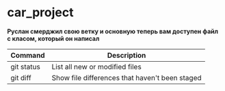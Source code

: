 # car_project
**Руслан смерджил свою ветку и основную теперь вам доступен файл с класом, который он написал**


| Command | Description |
| --- | --- |
| git status | List all new or modified files |
| git diff | Show file differences that haven't been staged |
